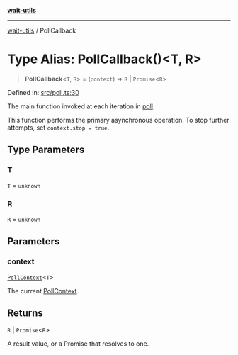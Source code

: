 [**wait-utils**](../README.md)

***

[wait-utils](../globals.md) / PollCallback

# Type Alias: PollCallback()\<T, R\>

> **PollCallback**\<`T`, `R`\> = (`context`) => `R` \| `Promise`\<`R`\>

Defined in: [src/poll.ts:30](https://github.com/havelessbemore/wait-utils/blob/6097a4da25e21f745253cc3003ada520ffa15a55/src/poll.ts#L30)

The main function invoked at each iteration in [poll](../functions/poll.md).

This function performs the primary asynchronous operation.
To stop further attempts, set `context.stop = true`.

## Type Parameters

### T

`T` = `unknown`

### R

`R` = `unknown`

## Parameters

### context

[`PollContext`](../interfaces/PollContext.md)\<`T`\>

The current [PollContext](../interfaces/PollContext.md).

## Returns

`R` \| `Promise`\<`R`\>

A result value, or a Promise that resolves to one.
